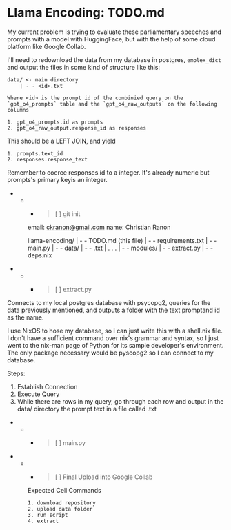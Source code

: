 # Llama Encoding: TODO.md

My current problem is trying to evaluate these parliamentary speeches and prompts with
a model with HuggingFace, but with the help of some cloud platform like Google Collab.

I'll need to redownload the data from my database in postgres, `emolex_dict` and output
the files in some kind of structure like this:

    data/ <- main directory
        | - - <id>.txt

    Where <id> is the prompt id of the combinied query on the `gpt_o4_prompts` table and the `gpt_o4_raw_outputs` on the following columns

    1. gpt_o4_prompts.id as prompts
    2. gpt_o4_raw_output.response_id as responses

This should be a LEFT JOIN, and yield

    1. prompts.text_id
    2. responses.response_text

Remember to coerce responses.id to a integer. It's already numeric but prompts's primary keyis an integer.


- - - > [ ] git init

    email: ckranon@gmail.com
    name: Christian Ranon

    llama-encoding/
    | - - TODO.md (this file)
    | - - requirements.txt
    | - - main.py
    | - - data/
           | - - <id>.txt
           | . . .
    | - - modules/
           | - - extract.py
           | - - deps.nix

- - - > [ ] extract.py

Connects to my local postgres database with psycopg2, queries for the data previously mentioned, and outputs a folder with the text promptand id as the name.

I use NixOS to hose my database, so I can just write this with a shell.nix file. I don't have a sufficient command over nix's grammar and syntax, so I just went to the nix-man page of Python for its sample developer's environment. The only package necessary would be pyscopg2 so I can connect to my database.

Steps:

1. Establish Connection
2. Execute Query
3. While there are rows in my query, go through each row and output in the data/ directory the prompt text in a file called <id>.txt

- - - > [ ] main.py

- - - > [ ] Final Upload into Google Collab

    Expected Cell Commands

    ```{python}
    1. download repository
    2. upload data folder
    3. run script
    4. extract
    ```
